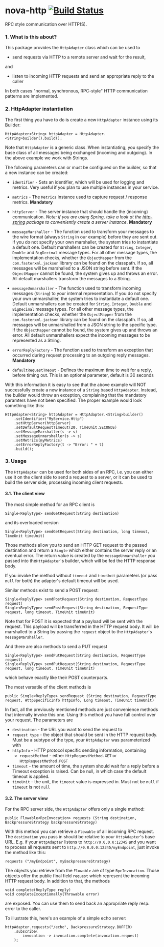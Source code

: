 nova-http [![Build Status](https://travis-ci.org/oli-d/nova-http.svg?branch=master)](https://travis-ci.org/oli-d/nova-http)
=========

RPC style communication over HTTP(S).

### 1. What is this about?
This package provides the ```HttpAdapter``` class which can be used to 
* send requests via HTTP to a remote server and wait for the result,

and

* listen to incoming HTTP requests and send an appropriate reply to the caller

In both cases "normal, synchronous, RPC-style" HTTP communication patterns are implemented.

### 2. HttpAdapter instantiation
The first thing you have to do is create a new ```HttpAdapter``` instance using its Builder:
 
```
HttpAdapter<String> httpAdapter = HttpAdapter.<String>builder().build();
```

Note that  ```HttpAdapter``` is a generic class. When instantiating, you specify the base class of
all messages being exchanged (incoming and outgoing). In the above example we work with Strings.

The following parameters can or must be configured on the builder, so that a new instance can be created:

* ```identifier``` - Sets an identifier, which will be used for logging and metrics. Very useful if you plan to use 
multiple instances in your service.

* ```metrics``` - The ```Metrics``` instance used to capture request / response metrics. **Mandatory**

* ```httpServer``` - The server instance that should handle the (incoming) communication. 
  _Note: if you are using Spring, take a look at the [http-spring](./http-spring/README.md) package to 
  conveniently create a server instance_. **Mandatory**

* ```messageMarshaller``` - The function used to transform your messages to the wire format (always ```String``` in our example)
before they are sent out. If you do not specify your own marshaller, the
system tries to instantiate a default one. Default marshallers can be created
for ```String```, ```Integer```, ```Double``` and ```BigDecimal``` message types. For
all other message types, the implementation checks, whether the ```ObjectMapper``` from
the ```com.fasterxml.jackson``` library can be found on the classpath. If so,
all messages will be marshalled to a JSON string before sent. If the ```ObjectMapper```
cannot be found, the system gives up and throws an error. All default marshallers
transform the messages to a String.

* ```messageUnmarshaller``` - The function used to transform incoming messages (```String```) to your internal 
representation. If you do not specify your own unmarshaller, the
system tries to instantiate a default one. Default unmarshallers can be created
for ```String```, ```Integer```, ```Double``` and ```BigDecimal``` message types. For
all other message types, the implementation checks, whether the ```ObjectMapper``` from
the ```com.fasterxml.jackson``` library can be found on the classpath. If so,
all messages will be unmarshalled from a JSON string to the specific type. If the ```ObjectMapper```
cannot be found, the system gives up and throws an error. All default unmarshallers
expect the incoming messages to be represented as a String.

* ```errorReplyFactory``` - The function used to transform an exception that occurred during request processing to 
an outgoing reply messages. **Mandatory**

* ```defaultRequestTmeout``` - Defines the maximum time to wait for a reply, before timing out. This is an optional 
parameter, default is 30 seconds

With this information it is easy to see that the above example will NOT successfully create a new instance of
a ```String``` based ```HttpAdapter```. Instead, the builder would throw an exception, complaining that the
mandatory paramters have not been specified. The proper example would look something like this:

```
HttpAdapter<String> httpAdapter = HttpAdapter.<String>builder()
    .setIdentifier("MyService.Http")
    .setHttpServer(httpServer)
    .setDefaultRequestTimeout(20, TimeUnit.SECONDS)
    .setMessageMarshaller(s -> s)
    .setMessageUnmarshaller(s -> s)
    .setMetrics(myMetrics)
    .setErrorReplyFactory(t -> "Error: " + t)
    .build();
```

### 3. Usage

The ```HttpAdapter``` can be used for both sides of an RPC, i.e. you can either use it on the client side to send 
a request to a server, or it can be used to build the server side, processing incoming client requests.
 
#### 3.1. The client view

The most simple method for an RPC client is 

```
Single<ReplyType> sendGetRequest(String destination)
```

and its overloaded version 

```
Single<ReplyType> sendGetRequest(String destination, long timeout, TimeUnit timeUnit)
```

Those methods allow you to send an HTTP GET request to the passed destination and return a ```Single``` which either 
contains the server reply or an eventual error. The return value is created by the ```messageUnmarshaller``` you passed 
into the```HttpAdapter```'s builder, which will be fed the HTTP response body.

If you invoke the method without ```timeout``` and ```timeUnit``` parameters (or pass ```null``` for both) the adapter's
default timeout will be used.

Similar methods exist to send a POST request:
```
Single<ReplyType> sendPostRequest(String destination, RequestType request)
Single<ReplyType> sendPostRequest(String destination, RequestType request, long timeout, TimeUnit timeUnit)
```

Note that for POST it is expected that a payload will be sent with the request. This payload will
be transferred in the HTTP request body. It will be marshalled to a String by passing the ```request``` object
to the ```HttpAdapter```'s ```messageMarshaller```.

And there are also methods to send a PUT request
```
Single<ReplyType> sendPutRequest(String destination, RequestType request)
Single<ReplyType> sendPutRequest(String destination, RequestType request, long timeout, TimeUnit timeUnit)
```
which behave exactly like their POST counterparts.

The most versatile of the client methods is 
```
public Single<ReplyType> sendRequest (String destination, RequestType request, HttpSpecificInfo httpInfo, Long timeout, TimeUnit timeUnit)
```

In fact, all the previously mentioned methods are just convenience methods that internally invoke this one. Using this 
method you have full control over your request. The parameters are
* ```destination``` - the URL you want to send the request to
* ```request type``` - the object that should be sent in the HTTP request body. Must be a subtype of the type, your 
```HttpAdapter``` was parameterized with 
* ```httpInfo``` - HTTP protocol specific sending information, containing
  * ```requestMethod``` - either ```HttpRequestMethod.GET``` or ```HttpRequestMethod.POST``` 
* ```timeout``` - the amount of time, the system should wait for a reply before a Timeout exception is raised. Can be null,
in which case the default timeout is applied.
* ```timeUnit``` - the unit, the ```timeout``` value is expressed in. Must not be ```null``` if ```timeout``` is not ```null```

#### 3.2. The server view

For the RPC server side, the ```HttpAdapter``` offers only a single method:

```
public Flowable<RpcInvocation> requests (String destination, BackpressureStrategy backpressureStrategy)
```

With this method you can retrieve a ```Flowable``` of all incoming RPC request. The ```destination``` you pass in should
be relative to your ```HttpAdapter```'s base URL. E.g. if your ```HttpAdapter``` listens to 
```http://0.0.0.0:12345``` and you want to process all requests sent to ```http://0.0.0.0:12345/myEndpoint```, just 
invoke the method like this:
    
```
requests ("/myEndpoint", myBackpressureStrategy)
```

The objects you retrieve from the ```Flowable``` are of type ```RpcInvocation```. Those objects offer the public final 
field ```request``` which represent the incoming HTTP request body. In addition to that, the methods   

```
void complete(ReplyType reply)
void completeExceptionally(Throwable error)
```

are exposed. You can use them to send back an appropriate reply resp. error to the caller.

To illustrate this, here's an example of a simple echo server:

```
httpAdapter.requests("/echo", BackpressureStrategy.BUFFER)
    .subscribe(
        invocation -> invocation.complete(invocation.request)
    );
```
